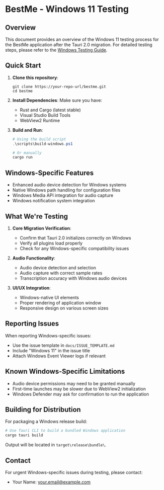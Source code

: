 # BestMe - Windows 11 Testing

## Overview

This document provides an overview of the Windows 11 testing process for the BestMe application after the Tauri 2.0 migration. For detailed testing steps, please refer to the [Windows Testing Guide](docs/windows-testing-guide.md).

## Quick Start

1. **Clone this repository**:
   ```
   git clone https://your-repo-url/bestme.git
   cd bestme
   ```

2. **Install Dependencies**:
   Make sure you have:
   - Rust and Cargo (latest stable)
   - Visual Studio Build Tools 
   - WebView2 Runtime

3. **Build and Run**:
   ```powershell
   # Using the build script
   .\scripts\build-windows.ps1
   
   # Or manually
   cargo run
   ```

## Windows-Specific Features

- Enhanced audio device detection for Windows systems
- Native Windows path handling for configuration files
- Windows Media API integration for audio capture
- Windows notification system integration

## What We're Testing

1. **Core Migration Verification**:
   - Confirm that Tauri 2.0 initializes correctly on Windows
   - Verify all plugins load properly
   - Check for any Windows-specific compatibility issues

2. **Audio Functionality**:
   - Audio device detection and selection
   - Audio capture with correct sample rates
   - Transcription accuracy with Windows audio devices

3. **UI/UX Integration**:
   - Windows-native UI elements
   - Proper rendering of application window
   - Responsive design on various screen sizes

## Reporting Issues

When reporting Windows-specific issues:
- Use the issue template in `docs/ISSUE_TEMPLATE.md`
- Include "Windows 11" in the issue title
- Attach Windows Event Viewer logs if relevant

## Known Windows-Specific Limitations

- Audio device permissions may need to be granted manually
- First-time launches may be slower due to WebView2 initialization
- Windows Defender may ask for confirmation to run the application

## Building for Distribution

For packaging a Windows release build:

```powershell
# Use Tauri CLI to build a bundled Windows application
cargo tauri build
```

Output will be located in `target\release\bundle\`.

## Contact

For urgent Windows-specific issues during testing, please contact:
- Your Name: your.email@example.com 
